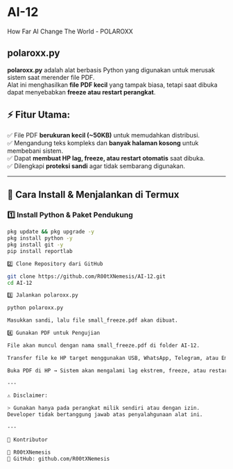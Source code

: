 # AI-12
How Far AI Change The World - POLAROXX


## polaroxx.py

**polaroxx.py** adalah alat berbasis Python yang digunakan untuk merusak sistem saat merender file PDF.  
Alat ini menghasilkan **file PDF kecil** yang tampak biasa, tetapi saat dibuka dapat menyebabkan **freeze atau restart perangkat**.

## ⚡ Fitur Utama:
✅ File PDF **berukuran kecil (~50KB)** untuk memudahkan distribusi.  
✅ Mengandung teks kompleks dan **banyak halaman kosong** untuk membebani sistem.  
✅ Dapat **membuat HP lag, freeze, atau restart otomatis** saat dibuka.  
✅ Dilengkapi **proteksi sandi** agar tidak sembarang digunakan.  

---

## 📌 Cara Install & Menjalankan di Termux  

### 1️⃣ Install Python & Paket Pendukung  
```bash
pkg update && pkg upgrade -y
pkg install python -y
pkg install git -y
pip install reportlab

2️⃣ Clone Repository dari GitHub

git clone https://github.com/R00tXNemesis/AI-12.git
cd AI-12

3️⃣ Jalankan polaroxx.py

python polaroxx.py

Masukkan sandi, lalu file small_freeze.pdf akan dibuat.

4️⃣ Gunakan PDF untuk Pengujian

File akan muncul dengan nama small_freeze.pdf di folder AI-12.

Transfer file ke HP target menggunakan USB, WhatsApp, Telegram, atau Email.

Buka PDF di HP → Sistem akan mengalami lag ekstrem, freeze, atau restart otomatis.

---

⚠️ Disclaimer:

> Gunakan hanya pada perangkat milik sendiri atau dengan izin.
Developer tidak bertanggung jawab atas penyalahgunaan alat ini.

---

📌 Kontributor

👤 R00tXNemesis
📌 GitHub: github.com/R00tXNemesis

